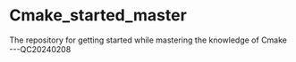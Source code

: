 # Cmake_started_master
The repository for getting started while mastering the knowledge of Cmake  ---QC20240208
